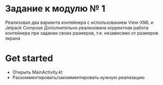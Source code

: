 # Задание к модулю № 1
Реализовал два варианта контейнера с использованием View-XML и Jetpack Compose
Дополнительно реализована корректная работа контейнера при задании своих размеров, т.е. независимо от размеров экрана

# Get started
* Открыть MainActivity.kt
* Раскомментировать/закомментировать нужную реализацию
